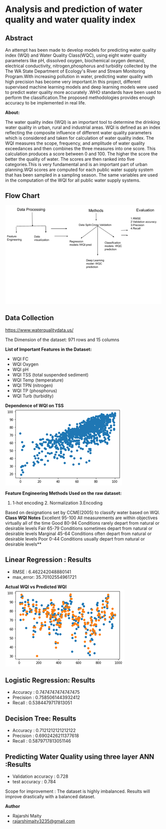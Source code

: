 # Analysis and prediction of water quality and water quality index

## Abstract

An attempt has been made to develop models for predicting water quality index (WQI) and Water Quality Class(WQC), using eight water quality parameters like pH, dissolved oxygen, biochemical oxygen demand, electrical conductivity, nitrogen,phosphorus and turbidity collected by the The WA State Department of Ecology's River and Stream Monitoring Program.With increasing pollution in water, predicting water quality with high precision has become very important.In this project, different supervised machine learning models and deep learning models were used to predict water quality more accurately .WHO standards have been used to perform the classification.The proposed methodologies provides enough accuracy to be implemented in real life.

**About:**

The water quality index (WQI) is an important tool to determine the drinking water quality in urban, rural and industrial areas. WQI is defined as an index reflecting the composite influence of different water quality parameters which is considered and taken for calculation of water quality index. The WQI measures the scope, frequency, and amplitude of water quality exceedances and then combines the three measures into one score. This calculation produces a score between 0 and 100. The higher the score the better the quality of water. The scores are then ranked into five categories.This is very fundamental and is an important part of urban planning.WQI scores are computed for each public water supply system that has been sampled in a sampling season. The same variables are used in the computation of the WQI for all public water supply systems.

## Flow Chart
![](images/flow.png)

## Data Collection
<https://www.waterqualitydata.us/>

The Dimension of the dataset: 971 rows and 15 columns

**List of Important Features in the Dataset:**
- WQI FC
- WQI Oxygen
- WQI pH
- WQI TSS (total suspended sediment)
- WQI Temp (temperature)
- WQI TPN (nitrogen)
- WQI TP (phosphorus)
- WQI Turb (turbidity)

**Dependence of WQI on TSS**
![](images/TSS.png)

**Feature Engineering Methods Used on the raw dataset:**
1. 1-hot encoding     2. Normalization    3.Encoding

Based on designations set by CCME(2005) to classify water based on WQI.
**Class       	 WQI		          Notes**
Excellent	      95-100    	All measurements are within objectives virtually all of the time
Good          	80-94      	Conditions rarely depart from natural or desirable levels
Fair          	65-79     	Conditions sometimes depart from natural or desirable levels
Marginal      	45-64      	Conditions often depart from natural or desirable levels
Poor          	 0-44      	Conditions usually depart from natural or desirable levels**

## Linear Regression : Results
- RMSE : 6.462242048880141
- max_error: 35.70102554961721

**Actual WQI vs Predicted WQI**
![](images/Viz4.png)

## Logistic Regression: Results
- Accuracy  : 0.7474747474747475
- Precision : 0.7585061443932412
- Recall    :  0.5384479717813051

## Decision Tree: Results
- Accuracy  : 0.7121212121212122
- Precision : 0.6902426211377618
- Recall    : 0.5879717813051146

## Predicting Water Quality using three layer ANN :Results
 - Validation accuracy : 0.728
 - test accuracy : 0.784
 
 


Scope for improvement : The dataset is highly imbalanced. Results will improve drastically with a balanced dataset.

**Author**
- Rajarshi Maity 
- rajarshimaity3235@gmail.com

